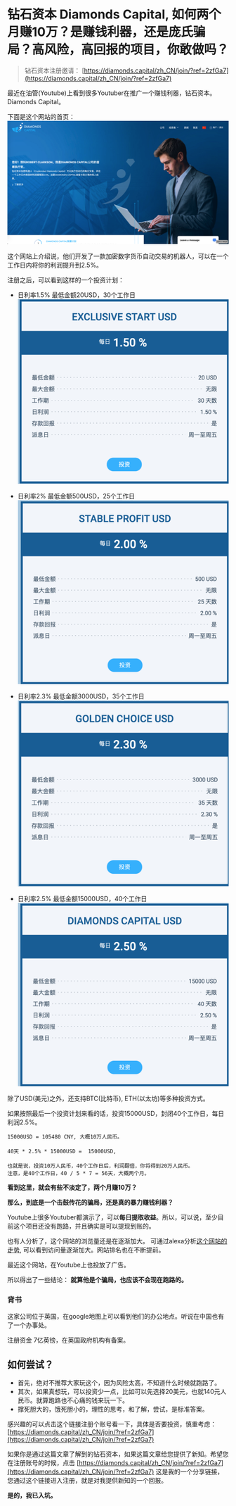 # 钻石资本 Diamonds Capital, 如何两个月赚10万？是赚钱利器，还是庞氏骗局？高风险，高回报的项目，你敢做吗？

> 钻石资本注册邀请：  [https://diamonds.capital/zh_CN/join/?ref=2zfGa7](https://diamonds.capital/zh_CN/join/?ref=2zfGa7)

最近在油管(Youtube)上看到很多Youtuber在推广一个赚钱利器，钻石资本。Diamonds Capital。

下面是这个网站的首页：
![钻石资本](./images/00.png)

这个网站上介绍说，他们开发了一款加密数字货币自动交易的机器人，可以在一个工作日内将你的利润提升到2.5%。

注册之后，可以看到这样的一个投资计划：


- 日利率1.5% 最低金额20USD，30个工作日
![日利率1.5% 最低金额20USD](./images/01.png)



- 日利率2% 最低金额500USD，25个工作日
![日利率2% 最低金额500USD，25个工作日](./images/02.png)


- 日利率2.3% 最低金额3000USD，35个工作日
![日利率2.3% 最低金额3000USD，35个工作日](./images/03.png)

- 日利率2.5% 最低金额15000USD，40个工作日
![日利率2.5% 最低金额15000USD，40个工作日](./images/04.png)

除了USD(美元)之外，还支持BTC(比特币), ETH(以太坊)等多种投资方式。

如果按照最后一个投资计划来看的话，投资15000USD，封闭40个工作日，每日利润2.5%。

```
15000USD = 105480 CNY, 大概10万人民币。

40天 * 2.5% * 15000USD =  15000USD,

也就是说，投资10万人民币，40个工作日后，利润翻倍，你将得到20万人民币。
注意，是40个工作日，40 / 5 * 7 = 56天，大概两个月。

```

**看到这里，就会有些不淡定了，两个月赚10万？**

**那么，到底是一个击鼓传花的骗局，还是真的暴力赚钱利器？**


Youtube上很多Youtuber都演示了，可以**每日提取收益**。所以，可以说，至少目前这个项目还没有跑路，并且确实是可以提现到账的。


也有人分析了，这个网站的浏览量还是在逐渐加大。
可通过alexa分析[这个网站的走势](https://www.alexa.com/siteinfo/diamonds.capital), 可以看到访问量逐渐加大。网站排名也在不断提前。

最近这个网站，在Youtube上也投放了广告。

所以得出了一些结论：
**就算他是个骗局，也应该不会现在跑路的。**



### 背书
这家公司位于英国，在google地图上可以看到他们的办公地点。听说在中国也有了一个办事处。

注册资金 7亿英镑，在英国政府机构有备案。


## 如何尝试？
- 首先，绝对不推荐大家玩这个，因为风险太高，不知道什么时候就跑路了。
- 其次，如果真想玩，可以投资少一点，比如可以先选择20美元，也就140元人民币。就算跑路也不心痛的钱来玩一下。
- 撑死胆大的，饿死胆小的，理性的思考，和了解，尝试，是标准答案。





感兴趣的可以点击这个链接注册个账号看一下，具体是否要投资，慎重考虑：
[https://diamonds.capital/zh_CN/join/?ref=2zfGa7](https://diamonds.capital/zh_CN/join/?ref=2zfGa7)

如果你是通过这篇文章了解到的钻石资本，如果这篇文章给您提供了新知。希望您在注册账号的时候，点击
[https://diamonds.capital/zh_CN/join/?ref=2zfGa7](https://diamonds.capital/zh_CN/join/?ref=2zfGa7)
这是我的一个分享链接，您通过这个链接进入注册，就是对我提供新知的一个回报。

**是的，我已入坑。**


